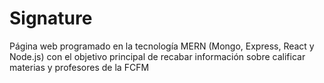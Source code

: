 # Signature
Página web programado en la tecnología MERN (Mongo, Express, React y Node.js) con el objetivo principal de recabar información sobre calificar materias y profesores de la FCFM 
